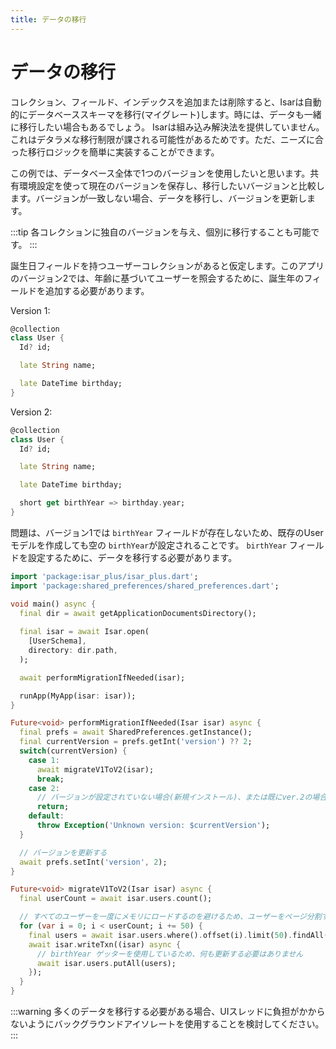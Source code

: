 ```yaml
---
title: データの移行
---
```


# データの移行

コレクション、フィールド、インデックスを追加または削除すると、Isarは自動的にデータベーススキーマを移行(マイグレート)します。時には、データも一緒に移行したい場合もあるでしょう。 Isarは組み込み解決法を提供していません。これはデタラメな移行制限が課される可能性があるためです。ただ、ニーズに合った移行ロジックを簡単に実装することができます。

この例では、データベース全体で1つのバージョンを使用したいと思います。共有環境設定を使って現在のバージョンを保存し、移行したいバージョンと比較します。バージョンが一致しない場合、データを移行し、バージョンを更新します。

:::tip
各コレクションに独自のバージョンを与え、個別に移行することも可能です。
:::

誕生日フィールドを持つユーザーコレクションがあると仮定します。このアプリのバージョン2では、年齢に基づいてユーザーを照会するために、誕生年のフィールドを追加する必要があります。

Version 1:
```dart
@collection
class User {
  Id? id;

  late String name;

  late DateTime birthday;
}
```

Version 2:
```dart
@collection
class User {
  Id? id;

  late String name;

  late DateTime birthday;

  short get birthYear => birthday.year;
}
```

問題は、バージョン1では `birthYear` フィールドが存在しないため、既存のUserモデルを作成しても空の `birthYear`が設定されることです。 `birthYear` フィールドを設定するために、データを移行する必要があります。

```dart
import 'package:isar_plus/isar_plus.dart';
import 'package:shared_preferences/shared_preferences.dart';

void main() async {
  final dir = await getApplicationDocumentsDirectory();
  
  final isar = await Isar.open(
    [UserSchema],
    directory: dir.path,
  );

  await performMigrationIfNeeded(isar);

  runApp(MyApp(isar: isar));
}

Future<void> performMigrationIfNeeded(Isar isar) async {
  final prefs = await SharedPreferences.getInstance();
  final currentVersion = prefs.getInt('version') ?? 2;
  switch(currentVersion) {
    case 1:
      await migrateV1ToV2(isar);
      break;
    case 2:
      // バージョンが設定されていない場合(新規インストール)、または既にver.2の場合は移行する必要はない
      return;
    default:
      throw Exception('Unknown version: $currentVersion');
  }

  // バージョンを更新する
  await prefs.setInt('version', 2);
}

Future<void> migrateV1ToV2(Isar isar) async {
  final userCount = await isar.users.count();

  // すべてのユーザーを一度にメモリにロードするのを避けるため、ユーザーをページ分割する
  for (var i = 0; i < userCount; i += 50) {
    final users = await isar.users.where().offset(i).limit(50).findAll();
    await isar.writeTxn((isar) async {
      // birthYear ゲッターを使用しているため、何も更新する必要はありません
      await isar.users.putAll(users);
    });
  }
}
```

:::warning
多くのデータを移行する必要がある場合、UIスレッドに負担がかからないようにバックグラウンドアイソレートを使用することを検討してください。
:::
